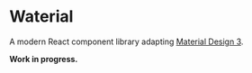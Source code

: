 # Waterial

A modern React component library adapting [Material Design 3](https://m3.material.io/).

**Work in progress.**